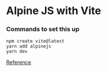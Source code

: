 # Alpine JS with Vite

### Commands to set this up

```
npm create vite@latest
yarn add alpinejs
yarn dev
```

[Reference](https://gist.github.com/avermeulen/6790ffc7c86c464143ff79a3b57068ed)